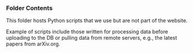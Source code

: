 ### Folder Contents

This folder hosts Python scripts that we use but are not part of
the website.

Example of scripts include those written for processing data before
uploading to the DB or pulling data from remote servers, e.g.,
the latest papers from arXiv.org. 